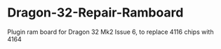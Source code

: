# Dragon-32-Repair-Ramboard
Plugin ram board for Dragon 32 Mk2 Issue 6, to replace 4116 chips with 4164
